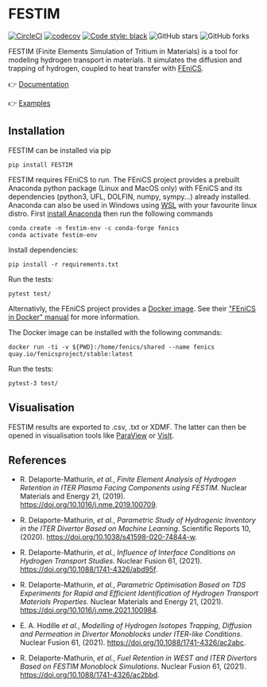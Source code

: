 # FESTIM

[![CircleCI](https://circleci.com/gh/RemDelaporteMathurin/FESTIM.svg?style=svg&circle-token=ecc5a4a8c75955af6c238d255465bc04dfaaaf8e)](https://circleci.com/gh/RemDelaporteMathurin/FESTIM)
[![codecov](https://codecov.io/gh/RemDelaporteMathurin/FESTIM/branch/master/graph/badge.svg?token=AK3A9CV2D3)](https://codecov.io/gh/RemDelaporteMathurin/FESTIM)
[![Code style: black](https://img.shields.io/badge/code%20style-black-000000.svg?style=flat-square)](https://github.com/psf/black)
![GitHub stars](https://img.shields.io/github/stars/RemDelaporteMathurin/FESTIM.svg?logo=github&label=Stars&logoColor=white)
![GitHub forks](https://img.shields.io/github/forks/RemDelaporteMathurin/FESTIM.svg?logo=github&label=Forks&logoColor=white)

FESTIM (Finite Elements Simulation of Tritium in Materials) is a tool for modeling hydrogen transport in materials. 
It simulates the diffusion and trapping of hydrogen, coupled to heat transfer with [FEniCS](https://fenicsproject.org).

:point_right: [Documentation](https://festim.readthedocs.io/)

:point_right: [Examples](https://github.com/RemDelaporteMathurin/FESTIM/tree/main/demos)

## Installation

FESTIM can be installed via pip

    pip install FESTIM

FESTIM requires FEniCS to run.
The FEniCS project provides a prebuilt Anaconda python package (Linux and MacOS only) with FEniCS and its dependencies (python3, UFL, DOLFIN, numpy, sympy...)  already installed. Anaconda can also be used in Windows using [WSL](https://learn.microsoft.com/en-us/windows/wsl/install) with your favourite linux distro. First [install Anaconda](https://docs.continuum.io/anaconda/install) then run the following commands 

    conda create -n festim-env -c conda-forge fenics
    conda activate festim-env

Install dependencies:

    pip install -r requirements.txt

Run the tests:

    pytest test/


Alternativly, the FEniCS project provides a [Docker image](https://hub.docker.com/r/fenicsproject/stable/). See their ["FEniCS in Docker" manual](https://fenics.readthedocs.io/projects/containers/en/latest/) for more information.

The Docker image can be installed with the following commands:

    docker run -ti -v ${PWD}:/home/fenics/shared --name fenics quay.io/fenicsproject/stable:latest

Run the tests:

    pytest-3 test/

## Visualisation
FESTIM results are exported to .csv, .txt or XDMF. The latter can then be opened in visualisation tools like [ParaView](https://www.paraview.org/) or [VisIt](https://wci.llnl.gov/simulation/computer-codes/visit/).

## References
- R. Delaporte-Mathurin, _et al._, _Finite Element Analysis of Hydrogen Retention in ITER Plasma Facing Components using FESTIM_. Nuclear Materials and Energy 21, (2019). https://doi.org/10.1016/j.nme.2019.100709.

- R. Delaporte-Mathurin, _et al._, _Parametric Study of Hydrogenic Inventory in the ITER Divertor Based on Machine Learning_. Scientific Reports 10, (2020). https://doi.org/10.1038/s41598-020-74844-w.

- R. Delaporte-Mathurin, _et al._, _Influence of Interface Conditions on Hydrogen Transport Studies_. Nuclear Fusion 61, (2021). https://doi.org/10.1088/1741-4326/abd95f.

- R. Delaporte-Mathurin, _et al._, _Parametric Optimisation Based on TDS Experiments for Rapid and Efficient Identification of Hydrogen Transport Materials Properties_. Nuclear Materials and Energy 21, (2021). https://doi.org/10.1016/j.nme.2021.100984.

- E. A. Hodille _et al._, _Modelling of Hydrogen Isotopes Trapping, Diffusion and Permeation in Divertor Monoblocks under ITER-like Conditions_. Nuclear Fusion 61, (2021). https://doi.org/10.1088/1741-4326/ac2abc.

- R. Delaporte-Mathurin, _et al._, _Fuel Retention in WEST and ITER Divertors Based on FESTIM Monoblock Simulations_. Nuclear Fusion 61, (2021). https://doi.org/10.1088/1741-4326/ac2bbd.
